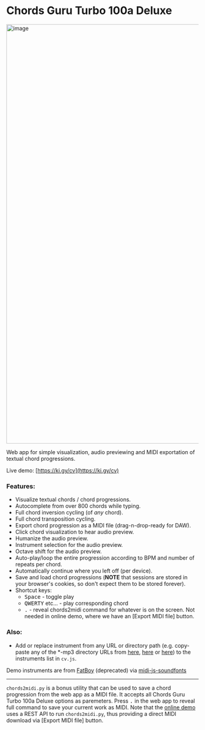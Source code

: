 # Chords Guru Turbo 100a Deluxe 

<img width="1099" alt="image" src="https://user-images.githubusercontent.com/50331907/216043200-f4c648d2-492c-4910-bedd-8980a23519b6.png">

Web app for simple visualization, audio previewing and MIDI exportation of textual chord progressions.

Live demo: [https://ki.gy/cv](https://ki.gy/cv)

### Features:
- Visualize textual chords / chord progressions.
- Autocomplete from over 800 chords while typing.
- Full chord inversion cycling (of _any_ chord).
- Full chord transposition cycling.
- Export chord progression as a MIDI file (drag-n-drop-ready for DAW).
- Click chord visualization to hear audio preview.
- Humanize the audio preview.
- Instrument selection for the audio preview.
- Octave shift for the audio preview.
- Auto-play/loop the entire progression according to BPM and number of repeats per chord.
- Automatically continue where you left off (per device).
- Save and load chord progressions (**NOTE** that sessions are stored in your browser's cookies, so don't expect them to be stored forever).
- Shortcut keys: 
  - <kbd>Space</kbd> - toggle play
  - <kbd>Q</kbd><kbd>W</kbd><kbd>E</kbd><kbd>R</kbd><kbd>T</kbd><kbd>Y</kbd> etc... - play corresponding chord
  - <kbd>.</kbd> - reveal chords2midi command for whatever is on the screen. Not needed in online demo, where we have an [Export MIDI file] button.

### Also:
- Add or replace instrument from any URL or directory path (e.g. copy-paste any of the *-mp3 directory URLs from [here](https://github.com/gleitz/midi-js-soundfonts/tree/gh-pages/FatBoy), [here](https://github.com/gleitz/midi-js-soundfonts/tree/gh-pages/FluidR3_GM) or [here](https://github.com/gleitz/midi-js-soundfonts/tree/gh-pages/MusyngKite)) to the instruments list in `cv.js`.

Demo instruments are from [FatBoy](https://web.archive.org/web/20220124174052/https://fatboy.site/) (deprecated) via [midi-js-soundfonts](https://github.com/gleitz/midi-js-soundfonts/)

---

`chords2midi.py` is a bonus utility that can be used to save a chord progression from the web app as a MIDI file. It accepts all Chords Guru Turbo 100a Deluxe options as paremeters. Press <kbd>.</kbd> in the web app to reveal full command to save your current work as MIDI. Note that the [online demo](https://ki.gy/cv) uses a REST API to run `chords2midi.py`, thus providing a direct MIDI download via [Export MIDI file] button.




